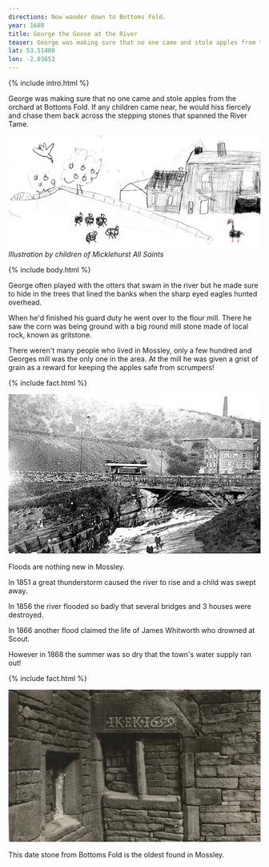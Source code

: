 ```yaml
---
directions: Now wander down to Bottoms Fold.
year: 1680
title: George the Goose at the River
teaser: George was making sure that no one came and stole apples from the orchard at Bottoms Fold. If any children came near, he would hiss fiercely and chase them back across the stepping stones that spanned the River Tame.
lat: 53.51408
lon: -2.03653 
---
```


{% include intro.html %}

George was making sure that no one came and stole apples from the orchard at Bottoms Fold. If any children came near, he would hiss fiercely and chase them back across the stepping stones that spanned the River Tame.

![Illustration by children of Micklehurst All Saints](/images/stops/goose/Trail_Goose_6.png)
_Illustration by children of Micklehurst All Saints_

{% include body.html %}

George often played with the otters that swam in the river but he made sure to hide in the trees that lined the banks when the sharp eyed eagles hunted overhead.

When he'd finished his guard duty he went over to the flour mill. There he saw the corn was being ground with a big round mill stone made of local rock, known as gritstone.

There weren't many people who lived in Mossley, only a few hundred and Georges mill was the only one in the area. At the mill he was given a grist of grain as a reward for keeping the apples safe from scrumpers!

{% include fact.html %}

![](/images/stops/goose/Trail_Goose_6c.png)

Floods are nothing new in Mossley.

In 1851 a great thunderstorm caused the river to rise and a child was swept away.

In 1856 the river flooded so badly that several bridges and 3 houses were destroyed.

In 1866 another flood claimed the life of James Whitworth who drowned at Scout.

However in 1868 the summer was so dry that the town's water supply ran out!

{% include fact.html %}

![](/images/stops/goose/Trail_Goose_6b.png)

This date stone from Bottoms Fold is the oldest found in Mossley.
